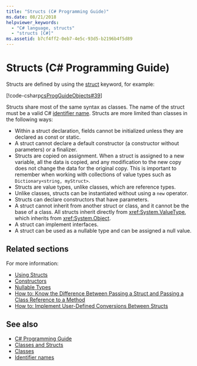 ```yaml
---
title: "Structs (C# Programming Guide)"
ms.date: 08/21/2018
helpviewer_keywords: 
  - "C# language, structs"
  - "structs [C#]"
ms.assetid: b7cf4ff2-0eb7-4e5c-93d5-b2196b4f5d89
---
```

# Structs (C# Programming Guide)

Structs are defined by using the [struct](../../language-reference/keywords/struct.md) keyword, for example:  
  
[!code-csharp[csProgGuideObjects#39](./codesnippet/CSharp/structs_1.cs)]  
  
Structs share most of the same syntax as classes. The name of the struct must be a valid C# [identifier name](../inside-a-program/identifier-names.md). Structs are more limited than classes in the following ways:  
  
- Within a struct declaration, fields cannot be initialized unless they are declared as const or static.  
- A struct cannot declare a default constructor (a constructor without parameters) or a finalizer.  
- Structs are copied on assignment. When a struct is assigned to a new variable, all the data is copied, and any modification to the new copy does not change the data for the original copy. This is important to remember when working with collections of value types such as `Dictionary<string, myStruct>`.  
- Structs are value types, unlike classes, which are reference types.  
- Unlike classes, structs can be instantiated without using a `new` operator.  
- Structs can declare constructors that have parameters. 
- A struct cannot inherit from another struct or class, and it cannot be the base of a class. All structs inherit directly from <xref:System.ValueType>, which inherits from <xref:System.Object>.  
- A struct can implement interfaces.  
- A struct can be used as a nullable type and can be assigned a null value.  
  
## Related sections  

For more information:  
  
- [Using Structs](using-structs.md)
- [Constructors](constructors.md)
- [Nullable Types](../nullable-types/index.md)
- [How to: Know the Difference Between Passing a Struct and Passing a Class Reference to a Method](how-to-know-the-difference-passing-a-struct-and-passing-a-class-to-a-method.md)
- [How to: Implement User-Defined Conversions Between Structs](../statements-expressions-operators/how-to-implement-user-defined-conversions-between-structs.md)

## See also

- [C# Programming Guide](../index.md)
- [Classes and Structs](index.md)
- [Classes](classes.md)
- [Identifier names](../inside-a-program/identifier-names.md)
